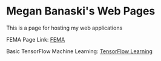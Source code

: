 # Megan Banaski's Web Pages

This is a page for hosting my web applications

FEMA Page Link: [FEMA](https://mbana641.github.io/FEMA_DST/FEMA.html)

Basic TensorFlow Machine Learning: [TensorFlow Learning](https://mbana641.github.io/basicLearning/)
